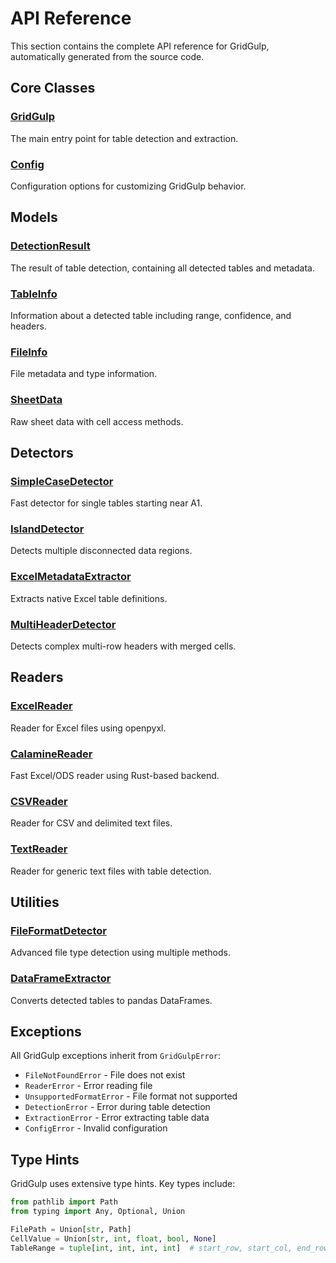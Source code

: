 # API Reference

This section contains the complete API reference for GridGulp, automatically generated from the source code.

## Core Classes

### [GridGulp](gridgulp/gridgulp.md)
The main entry point for table detection and extraction.

### [Config](gridgulp/config.md)
Configuration options for customizing GridGulp behavior.

## Models

### [DetectionResult](gridgulp/models/detection_result.md)
The result of table detection, containing all detected tables and metadata.

### [TableInfo](gridgulp/models/table.md)
Information about a detected table including range, confidence, and headers.

### [FileInfo](gridgulp/models/file_info.md)
File metadata and type information.

### [SheetData](gridgulp/models/sheet_data.md)
Raw sheet data with cell access methods.

## Detectors

### [SimpleCaseDetector](gridgulp/detectors/simple_case_detector.md)
Fast detector for single tables starting near A1.

### [IslandDetector](gridgulp/detectors/island_detector.md)
Detects multiple disconnected data regions.

### [ExcelMetadataExtractor](gridgulp/detectors/excel_metadata_extractor.md)
Extracts native Excel table definitions.

### [MultiHeaderDetector](gridgulp/detectors/multi_header_detector.md)
Detects complex multi-row headers with merged cells.

## Readers

### [ExcelReader](gridgulp/readers/excel_reader.md)
Reader for Excel files using openpyxl.

### [CalamineReader](gridgulp/readers/calamine_reader.md)
Fast Excel/ODS reader using Rust-based backend.

### [CSVReader](gridgulp/readers/csv_reader.md)
Reader for CSV and delimited text files.

### [TextReader](gridgulp/readers/text_reader.md)
Reader for generic text files with table detection.

## Utilities

### [FileFormatDetector](gridgulp/utils/file_magic.md)
Advanced file type detection using multiple methods.

### [DataFrameExtractor](gridgulp/extractors/dataframe_extractor.md)
Converts detected tables to pandas DataFrames.

## Exceptions

All GridGulp exceptions inherit from `GridGulpError`:

- `FileNotFoundError` - File does not exist
- `ReaderError` - Error reading file
- `UnsupportedFormatError` - File format not supported
- `DetectionError` - Error during table detection
- `ExtractionError` - Error extracting table data
- `ConfigError` - Invalid configuration

## Type Hints

GridGulp uses extensive type hints. Key types include:

```python
from pathlib import Path
from typing import Any, Optional, Union

FilePath = Union[str, Path]
CellValue = Union[str, int, float, bool, None]
TableRange = tuple[int, int, int, int]  # start_row, start_col, end_row, end_col
```
